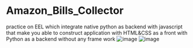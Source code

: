 # Amazon_Bills_Collector
practice on EEL which integrate native python as backend with javascript that make you able to construct application with HTML&amp;CSS as a front with Python as a backend without any frame work
![image](https://user-images.githubusercontent.com/55447090/132650395-c33e4963-6cb0-40e5-a7a6-4adafe691f26.png)
![image](https://user-images.githubusercontent.com/55447090/132650475-ec775c32-3fc8-40f2-8431-7ab1e1d51507.png)
